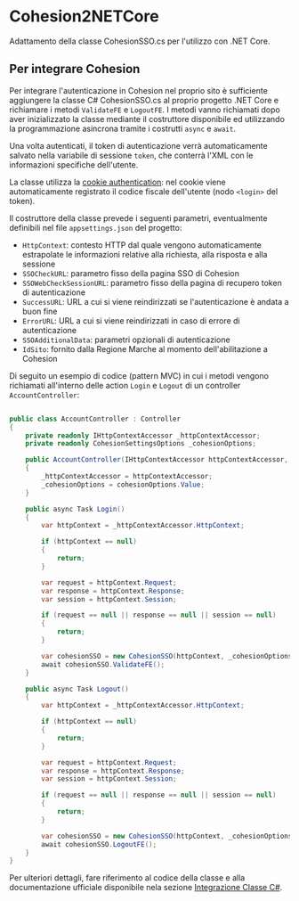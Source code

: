 # Cohesion2NETCore
Adattamento della classe CohesionSSO.cs per l'utilizzo con .NET Core.

## Per integrare Cohesion
Per integrare l'autenticazione in Cohesion nel proprio sito è sufficiente aggiungere la classe C# CohesionSSO.cs al proprio progetto .NET Core e richiamare i metodi `ValidateFE` e `LogoutFE`.
I metodi vanno richiamati dopo aver inizializzato la classe mediante il costruttore disponibile ed utilizzando la programmazione asincrona tramite i costrutti `async` e `await`.

Una volta autenticati, il token di autenticazione verrà automaticamente salvato nella variabile di sessione `token`, che conterrà l'XML con le informazioni specifiche dell'utente.

La classe utilizza la [cookie authentication](https://learn.microsoft.com/en-us/aspnet/core/security/authentication/cookie?view=aspnetcore-8.0): nel cookie viene automaticamente registrato il codice fiscale dell'utente (nodo `<login>` del token).

Il costruttore della classe prevede i seguenti parametri, eventualmente definibili nel file `appsettings.json` del progetto:

- `HttpContext`: contesto HTTP dal quale vengono automaticamente estrapolate le informazioni relative alla richiesta, alla risposta e alla sessione
- `SSOCheckURL`: parametro fisso della pagina SSO di Cohesion
- `SSOWebCheckSessionURL`: parametro fisso della pagina di recupero token di autenticazione
- `SuccessURL`: URL a cui si viene reindirizzati se l'autenticazione è andata a buon fine
- `ErrorURL`: URL a cui si viene reindirizzati in caso di errore di autenticazione
- `SSOAdditionalData`: parametri opzionali di autenticazione
- `IdSito`: fornito dalla Regione Marche al momento dell'abilitazione a Cohesion

Di seguito un esempio di codice (pattern MVC) in cui i metodi vengono richiamati all'interno delle action `Login` e `Logout` di un controller `AccountController`:

```C#

public class AccountController : Controller
{
    private readonly IHttpContextAccessor _httpContextAccessor;
    private readonly CohesionSettingsOptions _cohesionOptions;

    public AccountController(IHttpContextAccessor httpContextAccessor, IOptions<CohesionSettingsOptions> cohesionOptions)
    {
        _httpContextAccessor = httpContextAccessor;
        _cohesionOptions = cohesionOptions.Value;
    }

    public async Task Login()
    {
        var httpContext = _httpContextAccessor.HttpContext;

        if (httpContext == null)
        {
            return;
        }

        var request = httpContext.Request;
        var response = httpContext.Response;
        var session = httpContext.Session;

        if (request == null || response == null || session == null)
        {
            return;
        }

        var cohesionSSO = new CohesionSSO(httpContext, _cohesionOptions.SSOCheckURL, _cohesionOptions.SSOWebCheckSessionURL, _cohesionOptions.SuccessURL, _cohesionOptions.ErrorURL, _cohesionOptions.SSOAdditionalData, _cohesionOptions.IdSito);
        await cohesionSSO.ValidateFE();
    }

    public async Task Logout()
    {
        var httpContext = _httpContextAccessor.HttpContext;

        if (httpContext == null)
        {
            return;
        }

        var request = httpContext.Request;
        var response = httpContext.Response;
        var session = httpContext.Session;

        if (request == null || response == null || session == null)
        {
            return;
        }

        var cohesionSSO = new CohesionSSO(httpContext, _cohesionOptions.SSOCheckURL, _cohesionOptions.SSOWebCheckSessionURL, _cohesionOptions.SuccessURL, _cohesionOptions.ErrorURL, _cohesionOptions.SSOAdditionalData, _cohesionOptions.IdSito);
        await cohesionSSO.LogoutFE();
    }
}

```

Per ulteriori dettagli, fare riferimento al codice della classe e alla documentazione ufficiale disponibile nela sezione [Integrazione Classe C#]().
